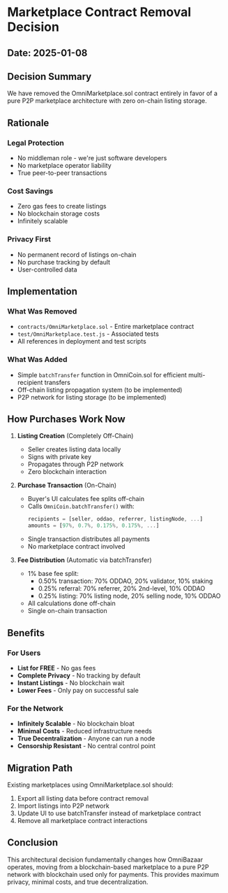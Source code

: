# Marketplace Contract Removal Decision

## Date: 2025-01-08

## Decision Summary

We have removed the OmniMarketplace.sol contract entirely in favor of a pure P2P marketplace architecture with zero on-chain listing storage.

## Rationale

### Legal Protection
- No middleman role - we're just software developers
- No marketplace operator liability
- True peer-to-peer transactions

### Cost Savings
- Zero gas fees to create listings
- No blockchain storage costs
- Infinitely scalable

### Privacy First
- No permanent record of listings on-chain
- No purchase tracking by default
- User-controlled data

## Implementation

### What Was Removed
- `contracts/OmniMarketplace.sol` - Entire marketplace contract
- `test/OmniMarketplace.test.js` - Associated tests
- All references in deployment and test scripts

### What Was Added
- Simple `batchTransfer` function in OmniCoin.sol for efficient multi-recipient transfers
- Off-chain listing propagation system (to be implemented)
- P2P network for listing storage (to be implemented)

## How Purchases Work Now

1. **Listing Creation** (Completely Off-Chain)
   - Seller creates listing data locally
   - Signs with private key
   - Propagates through P2P network
   - Zero blockchain interaction

2. **Purchase Transaction** (On-Chain)
   - Buyer's UI calculates fee splits off-chain
   - Calls `OmniCoin.batchTransfer()` with:
     ```javascript
     recipients = [seller, oddao, referrer, listingNode, ...]
     amounts = [97%, 0.7%, 0.175%, 0.175%, ...]
     ```
   - Single transaction distributes all payments
   - No marketplace contract involved

3. **Fee Distribution** (Automatic via batchTransfer)
   - 1% base fee split:
     - 0.50% transaction: 70% ODDAO, 20% validator, 10% staking
     - 0.25% referral: 70% referrer, 20% 2nd-level, 10% ODDAO
     - 0.25% listing: 70% listing node, 20% selling node, 10% ODDAO
   - All calculations done off-chain
   - Single on-chain transaction

## Benefits

### For Users
- **List for FREE** - No gas fees
- **Complete Privacy** - No tracking by default
- **Instant Listings** - No blockchain wait
- **Lower Fees** - Only pay on successful sale

### For the Network
- **Infinitely Scalable** - No blockchain bloat
- **Minimal Costs** - Reduced infrastructure needs
- **True Decentralization** - Anyone can run a node
- **Censorship Resistant** - No central control point

## Migration Path

Existing marketplaces using OmniMarketplace.sol should:
1. Export all listing data before contract removal
2. Import listings into P2P network
3. Update UI to use batchTransfer instead of marketplace contract
4. Remove all marketplace contract interactions

## Conclusion

This architectural decision fundamentally changes how OmniBazaar operates, moving from a blockchain-based marketplace to a pure P2P network with blockchain used only for payments. This provides maximum privacy, minimal costs, and true decentralization.